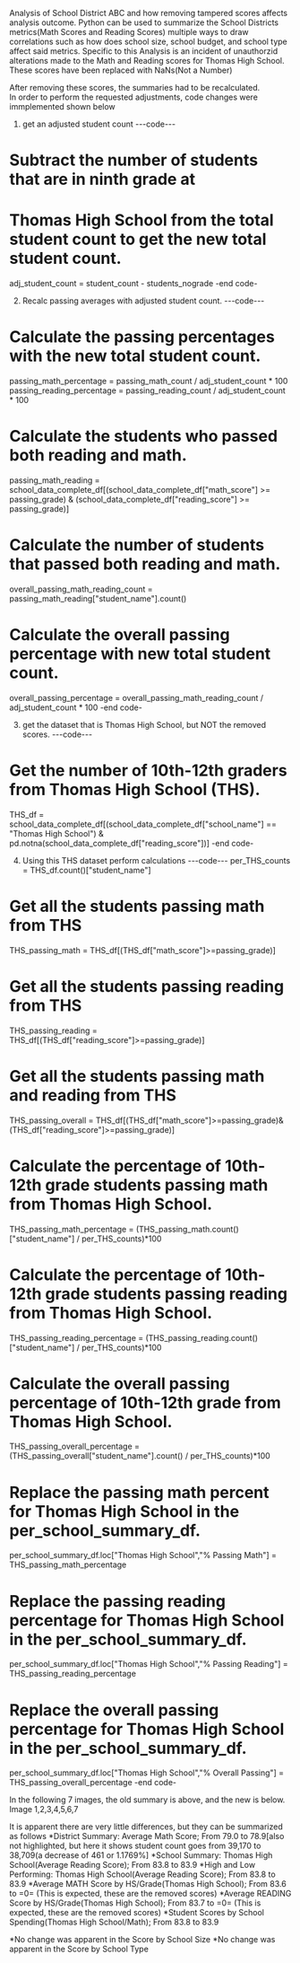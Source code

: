 Analysis of School District ABC and how removing tampered scores affects analysis outcome.
Python can be used to summarize the School Districts metrics(Math Scores and Reading Scores) multiple ways to draw correlations such as how does school size, school budget, and school type affect said metrics.  Specific to this Analysis is an incident of unauthorzid alterations made to the Math and Reading scores for Thomas High School. These scores have been replaced with NaNs(Not a Number)

After removing these scores, the summaries had to be recalculated.  
In order to perform the requested adjustments, code changes were immplemented shown below
1. get an adjusted student count
---code---
# Subtract the number of students that are in ninth grade at 
# Thomas High School from the total student count to get the new total student count.
adj_student_count = student_count - students_nograde
-end code-

2. Recalc passing averages with adjusted student count.
---code---
# Calculate the passing percentages with the new total student count.
passing_math_percentage = passing_math_count / adj_student_count * 100
passing_reading_percentage = passing_reading_count / adj_student_count * 100
# Calculate the students who passed both reading and math.
passing_math_reading = school_data_complete_df[(school_data_complete_df["math_score"] >= passing_grade) & (school_data_complete_df["reading_score"] >= passing_grade)]
# Calculate the number of students that passed both reading and math.
overall_passing_math_reading_count = passing_math_reading["student_name"].count()
# Calculate the overall passing percentage with new total student count.
overall_passing_percentage = overall_passing_math_reading_count / adj_student_count * 100
-end code-

3. get the dataset that is Thomas High School, but NOT the removed scores.
---code---
# Get the number of 10th-12th graders from Thomas High School (THS).
THS_df = school_data_complete_df[(school_data_complete_df["school_name"] == "Thomas High School") 
                        & pd.notna(school_data_complete_df["reading_score"])]
-end code-


4. Using this THS dataset perform calculations 
---code---
per_THS_counts = THS_df.count()["student_name"]
# Get all the students passing math from THS
THS_passing_math = THS_df[(THS_df["math_score"]>=passing_grade)]
# Get all the students passing reading from THS
THS_passing_reading = THS_df[(THS_df["reading_score"]>=passing_grade)]
# Get all the students passing math and reading from THS
THS_passing_overall = THS_df[(THS_df["math_score"]>=passing_grade)&(THS_df["reading_score"]>=passing_grade)]
# Calculate the percentage of 10th-12th grade students passing math from Thomas High School. 
THS_passing_math_percentage = (THS_passing_math.count()["student_name"] / per_THS_counts)*100
# Calculate the percentage of 10th-12th grade students passing reading from Thomas High School.
THS_passing_reading_percentage = (THS_passing_reading.count()["student_name"] / per_THS_counts)*100
# Calculate the overall passing percentage of 10th-12th grade from Thomas High School. 
THS_passing_overall_percentage = (THS_passing_overall["student_name"].count() / per_THS_counts)*100
# Replace the passing math percent for Thomas High School in the per_school_summary_df.
per_school_summary_df.loc["Thomas High School","% Passing Math"] = THS_passing_math_percentage
# Replace the passing reading percentage for Thomas High School in the per_school_summary_df.
per_school_summary_df.loc["Thomas High School","% Passing Reading"] = THS_passing_reading_percentage
# Replace the overall passing percentage for Thomas High School in the per_school_summary_df.
per_school_summary_df.loc["Thomas High School","% Overall Passing"] = THS_passing_overall_percentage
-end code-



In the following 7 images, the old summary is above, and the new is below.
Image 1,2,3,4,5,6,7



It is apparent there are very little differences, but they can be summarized as follows
*District Summary: Average Math Score; From 79.0 to 78.9[also not highlighted, but here it shows student count goes from 39,170 to 38,709(a decrease of 461 or 1.1769%]
*School Summary: Thomas High School(Average Reading Score); From 83.8 to 83.9
*High and Low Performing: Thomas High School(Average Reading Score); From 83.8 to 83.9
*Average MATH Score by HS/Grade(Thomas High School); From 83.6 to =0= (This is expected, these are the removed scores)
*Average READING Score by HS/Grade(Thomas High School); From 83.7 to =0= (This is expected, these are the removed scores)
*Student Scores by School Spending(Thomas High School/Math); From 83.8 to 83.9

*No change was apparent in the Score by School Size
*No change was apparent in the Score by School Type


